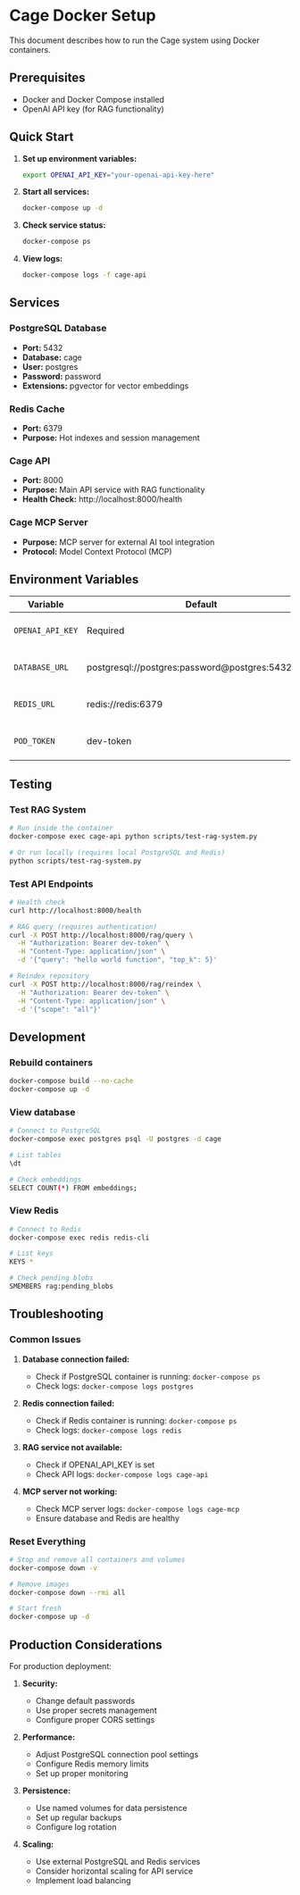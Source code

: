 # Cage Docker Setup

This document describes how to run the Cage system using Docker containers.

## Prerequisites

- Docker and Docker Compose installed
- OpenAI API key (for RAG functionality)

## Quick Start

1. **Set up environment variables:**
   ```bash
   export OPENAI_API_KEY="your-openai-api-key-here"
   ```

2. **Start all services:**
   ```bash
   docker-compose up -d
   ```

3. **Check service status:**
   ```bash
   docker-compose ps
   ```

4. **View logs:**
   ```bash
   docker-compose logs -f cage-api
   ```

## Services

### PostgreSQL Database
- **Port:** 5432
- **Database:** cage
- **User:** postgres
- **Password:** password
- **Extensions:** pgvector for vector embeddings

### Redis Cache
- **Port:** 6379
- **Purpose:** Hot indexes and session management

### Cage API
- **Port:** 8000
- **Purpose:** Main API service with RAG functionality
- **Health Check:** http://localhost:8000/health

### Cage MCP Server
- **Purpose:** MCP server for external AI tool integration
- **Protocol:** Model Context Protocol (MCP)

## Environment Variables

| Variable | Default | Description |
|----------|---------|-------------|
| `OPENAI_API_KEY` | Required | OpenAI API key for embeddings |
| `DATABASE_URL` | postgresql://postgres:password@postgres:5432/cage | PostgreSQL connection string |
| `REDIS_URL` | redis://redis:6379 | Redis connection string |
| `POD_TOKEN` | dev-token | API authentication token |

## Testing

### Test RAG System
```bash
# Run inside the container
docker-compose exec cage-api python scripts/test-rag-system.py

# Or run locally (requires local PostgreSQL and Redis)
python scripts/test-rag-system.py
```

### Test API Endpoints
```bash
# Health check
curl http://localhost:8000/health

# RAG query (requires authentication)
curl -X POST http://localhost:8000/rag/query \
  -H "Authorization: Bearer dev-token" \
  -H "Content-Type: application/json" \
  -d '{"query": "hello world function", "top_k": 5}'

# Reindex repository
curl -X POST http://localhost:8000/rag/reindex \
  -H "Authorization: Bearer dev-token" \
  -H "Content-Type: application/json" \
  -d '{"scope": "all"}'
```

## Development

### Rebuild containers
```bash
docker-compose build --no-cache
docker-compose up -d
```

### View database
```bash
# Connect to PostgreSQL
docker-compose exec postgres psql -U postgres -d cage

# List tables
\dt

# Check embeddings
SELECT COUNT(*) FROM embeddings;
```

### View Redis
```bash
# Connect to Redis
docker-compose exec redis redis-cli

# List keys
KEYS *

# Check pending blobs
SMEMBERS rag:pending_blobs
```

## Troubleshooting

### Common Issues

1. **Database connection failed:**
   - Check if PostgreSQL container is running: `docker-compose ps`
   - Check logs: `docker-compose logs postgres`

2. **Redis connection failed:**
   - Check if Redis container is running: `docker-compose ps`
   - Check logs: `docker-compose logs redis`

3. **RAG service not available:**
   - Check if OPENAI_API_KEY is set
   - Check API logs: `docker-compose logs cage-api`

4. **MCP server not working:**
   - Check MCP server logs: `docker-compose logs cage-mcp`
   - Ensure database and Redis are healthy

### Reset Everything
```bash
# Stop and remove all containers and volumes
docker-compose down -v

# Remove images
docker-compose down --rmi all

# Start fresh
docker-compose up -d
```

## Production Considerations

For production deployment:

1. **Security:**
   - Change default passwords
   - Use proper secrets management
   - Configure proper CORS settings

2. **Performance:**
   - Adjust PostgreSQL connection pool settings
   - Configure Redis memory limits
   - Set up proper monitoring

3. **Persistence:**
   - Use named volumes for data persistence
   - Set up regular backups
   - Configure log rotation

4. **Scaling:**
   - Use external PostgreSQL and Redis services
   - Consider horizontal scaling for API service
   - Implement load balancing
